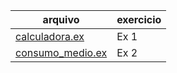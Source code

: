 | arquivo                                           | exercicio |
| ------------------------------------------------- | --------- |
| <a href="./calculadora.ex">calculadora.ex</a>     | Ex 1      |
| <a href="./consumo_medio.ex">consumo_medio.ex</a> | Ex 2      |
